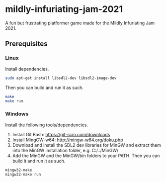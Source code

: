 # mildly-infuriating-jam-2021
A fun but frustrating platformer game made for the Mildly Infuriating Jam 2021.

## Prerequisites
### Linux
Install dependencies.
```bash
sudo apt-get install libsdl2-dev libsdl2-image-dev
```
Then you can build and run it as such.
```bash
make
make run
```
### Windows
Install the following tools/dependencies.
1. Install Git Bash: https://git-scm.com/downloads
2. Install MingGW-w64: http://mingw-w64.org/doku.php
3. Download and install the SDL2 dev libraries for MinGW and extract them into the MinGW installation folder, e.g. C:/../MinGW/
4. Add the MinGW and the MinGW/bin folders to your PATH.
Then you can build it and run it as such.
```bash
mingw32-make
mingw32-make run
```
